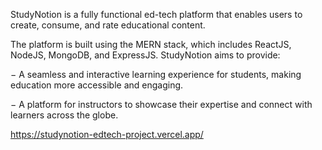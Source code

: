 StudyNotion is a fully functional ed-tech platform that enables users to create, consume,
and rate educational content. 

The platform is built using the MERN stack, which includes
ReactJS, NodeJS, MongoDB, and ExpressJS.
StudyNotion aims to provide:

− A seamless and interactive learning experience for students, making education
more accessible and engaging.

− A platform for instructors to showcase their expertise and connect with learners
across the globe.

https://studynotion-edtech-project.vercel.app/
